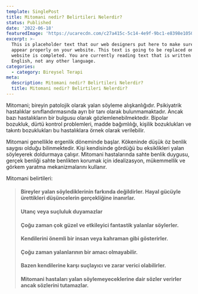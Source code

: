 ```yaml
---
template: SinglePost
title: Mitomani nedir? Belirtileri Nelerdir?
status: Published
date: '2022-06-18'  
featuredImage: 'https://ucarecdn.com/c27a415c-5c14-4e9f-9bc1-e8398e1050c3/'
excerpt: >-
  This is placeholder text that our web designers put here to make sure words
  appear properly on your website. This text is going to be replaced once the
  website is completed. You are currently reading text that is written in
  English, not any other language.
categories:
  - category: Bireysel Terapi
meta:
  description: Mitomani nedir? Belirtileri Nelerdir?
  title: Mitomani nedir? Belirtileri Nelerdir?
---
```


Mitomani; bireyin patolojik olarak yalan söyleme alışkanlığıdır. Psikiyatrik hastalıklar sınıflandırmasında ayrı bir tanı olarak bulunmamaktadır. Ancak bazı hastalıkların bir bulgusu olarak gözlemlenebilmektedir. Bipolar bozukluk, dürtü kontrol problemleri, madde bağımlılığı, kişilik bozuklukları ve takıntı bozuklukları bu hastalıklara örnek olarak verilebilir.

Mitomani genellikle ergenlik döneminde başlar. Kökeninde düşük öz benlik saygısı olduğu bilinmektedir. Kişi kendisinde gördüğü bu eksiklikleri yalan söyleyerek doldurmaya çalışır. Mitomani hastalarında sahte benlik duygusu, gerçek benliği sahte benlikten korumak için idealizasyon, mükemmellik ve görkem yaratma mekanizmalarını kullanır.

Mitomani belirtileri:

> #### Bireyler yalan söylediklerinin farkında değildirler. Hayal gücüyle ürettikleri düşüncelerin gerçekliğine inanırlar.
>
> #### Utanç veya suçluluk duyamazlar
>
> #### Çoğu zaman çok güzel ve etkileyici fantastik yalanlar söylerler.
>
> #### Kendilerini önemli bir insan veya kahraman gibi gösterirler.
>
> #### Çoğu zaman yalanlarının bir amacı olmayabilir.
>
> #### Bazen kendilerine karşı suçlayıcı ve zarar verici olabilirler.
>
> #### Mitomani hastaları yalan söylemeyeceklerine dair sözler verirler ancak sözlerini tutamazlar.

